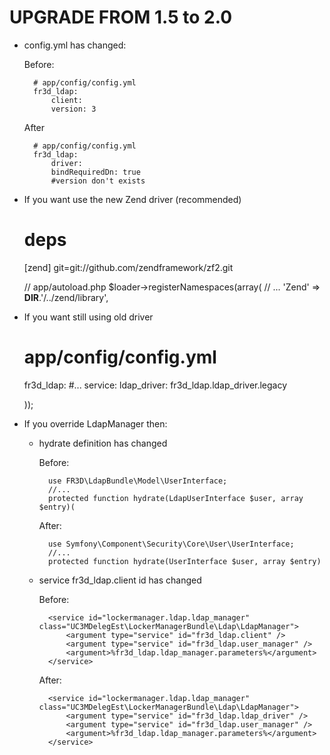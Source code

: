 UPGRADE FROM 1.5 to 2.0
=======================

* config.yml has changed:

    Before:

        # app/config/config.yml
        fr3d_ldap:
            client:
            version: 3

    After

        # app/config/config.yml
        fr3d_ldap:
            driver:
            bindRequiredDn: true
            #version don't exists

* If you want use the new Zend driver (recommended)

    # deps
    [zend]
            git=git://github.com/zendframework/zf2.git

    // app/autoload.php
    $loader->registerNamespaces(array(
        // ...
        'Zend' => __DIR__.'/../zend/library',

* If you want still using old driver

    # app/config/config.yml
    fr3d_ldap:
        #...
        service:
            ldap_driver: fr3d_ldap.ldap_driver.legacy

    ));

* If you override LdapManager then:

    * hydrate definition has changed

        Before:

            use FR3D\LdapBundle\Model\UserInterface;
            //...
            protected function hydrate(LdapUserInterface $user, array $entry)(

        After:

            use Symfony\Component\Security\Core\User\UserInterface;
            //...
            protected function hydrate(UserInterface $user, array $entry)

    * service fr3d_ldap.client id has changed

        Before:

            <service id="lockermanager.ldap.ldap_manager" class="UC3MDelegEst\LockerManagerBundle\Ldap\LdapManager">
                <argument type="service" id="fr3d_ldap.client" />
                <argument type="service" id="fr3d_ldap.user_manager" />
                <argument>%fr3d_ldap.ldap_manager.parameters%</argument>
            </service>

        After:

            <service id="lockermanager.ldap.ldap_manager" class="UC3MDelegEst\LockerManagerBundle\Ldap\LdapManager">
                <argument type="service" id="fr3d_ldap.ldap_driver" />
                <argument type="service" id="fr3d_ldap.user_manager" />
                <argument>%fr3d_ldap.ldap_manager.parameters%</argument>
            </service>